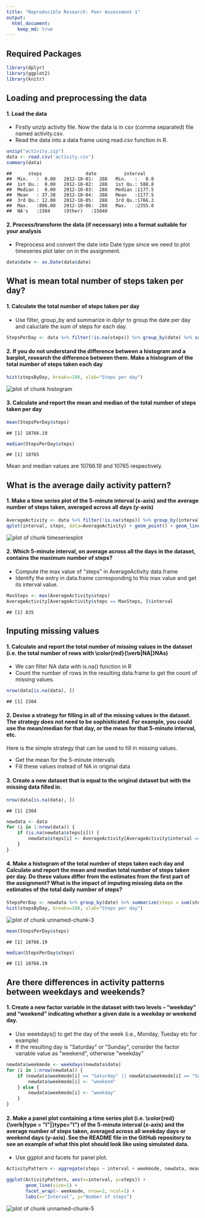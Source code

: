 ```yaml
---
title: "Reproducible Research: Peer Assessment 1"
output: 
  html_document:
    keep_md: true
---
```

## Required Packages

```r
library(dplyr)
library(ggplot2)
library(knitr)
```

## Loading and preprocessing the data
#### 1. Load the data
* Firstly unzip activity file. Now the data is in csv (comma separated) file named activity.csv.
* Read the data into a data frame using read.csv function in R.

```r
unzip("activity.zip")
data <- read.csv('activity.csv')
summary(data)
```

```
##      steps                date          interval     
##  Min.   :  0.00   2012-10-01:  288   Min.   :   0.0  
##  1st Qu.:  0.00   2012-10-02:  288   1st Qu.: 588.8  
##  Median :  0.00   2012-10-03:  288   Median :1177.5  
##  Mean   : 37.38   2012-10-04:  288   Mean   :1177.5  
##  3rd Qu.: 12.00   2012-10-05:  288   3rd Qu.:1766.2  
##  Max.   :806.00   2012-10-06:  288   Max.   :2355.0  
##  NA's   :2304     (Other)   :15840
```

#### 2. Process/transform the data (if necessary) into a format suitable for your analysis
* Preprocess and convert the date into Date type since we need to plot timeseries plot later on in the assignment.

```r
data$date <- as.Date(data$date)
```

## What is mean total number of steps taken per day?
#### 1. Calculate the total number of steps taken per day
* Use filter, group_by and summarize in dplyr to group the date per day and caluclate the sum of steps for each day.

```r
StepsPerDay <- data %>% filter(!is.na(steps)) %>% group_by(date) %>% summarize(steps = sum(steps))
```

#### 2. If you do not understand the difference between a histogram and a barplot, research the difference between them. Make a histogram of the total number of steps taken each day

```r
hist(stepsByDay, breaks=100, xlab="Steps per day")
```

![plot of chunk histogram](figure/histogram-1.png)

#### 3. Calculate and report the mean and median of the total number of steps taken per day

```r
mean(StepsPerDay$steps)
```

```
## [1] 10766.19
```

```r
median(StepsPerDay$steps)
```

```
## [1] 10765
```
Mean and median values are 10766.19 and 10765 respectively.

## What is the average daily activity pattern?
#### 1. Make a time series plot of the 5-minute interval (x-axis) and the average number of steps taken, averaged across all days (y-axis)

```r
AverageActivity <- data %>% filter(!is.na(steps)) %>% group_by(interval) %>% summarize(steps = mean(steps))
qplot(interval, steps, data=AverageActivity) + geom_point() + geom_line()
```

![plot of chunk timeseriesplot](figure/timeseriesplot-1.png)

#### 2. Which 5-minute interval, on average across all the days in the dataset, contains the maximum number of steps?
* Compute the max value of "steps" in AverageActivity data.frame
* Identify the entry in data.frame corresponding to this max value and get its interval value.

```r
MaxSteps <- max(AverageActivity$steps)
AverageActivity[AverageActivity$steps == MaxSteps, ]$interval
```

```
## [1] 835
```

## Inputing missing values
#### 1. Calculate and report the total number of missing values in the dataset (i.e. the total number of rows with \color{red}{\verb|NA|}NAs)
* We can filter NA data with is.na() function in R
* Count the number of rows in the resulting data.frame to get the count of missing values.

```r
nrow(data[is.na(data), ])
```

```
## [1] 2304
```

#### 2. Devise a strategy for filling in all of the missing values in the dataset. The strategy does not need to be sophisticated. For example, you could use the mean/median for that day, or the mean for that 5-minute interval, etc.
Here is the simple strategy that can be used to fill in missing values.

* Get the mean for the 5-minute intervals
* Fill these values instead of NA in original data

#### 3. Create a new dataset that is equal to the original dataset but with the missing data filled in.

```r
nrow(data[is.na(data), ])
```

```
## [1] 2304
```

```r
newdata <- data
for (i in 1:nrow(data)) {
	if (is.na(newdata$steps[i])) {
		newdata$steps[i] <- AverageActivity[AverageActivity$interval == newdata$interval[i], ]$steps 
	}
}
```

#### 4. Make a histogram of the total number of steps taken each day and Calculate and report the mean and median total number of steps taken per day. Do these values differ from the estimates from the first part of the assignment? What is the impact of imputing missing data on the estimates of the total daily number of steps?

```r
StepsPerDay <- newdata %>% group_by(date) %>% summarize(steps = sum(steps))
hist(stepsByDay, breaks=100, xlab="Steps per day")
```

![plot of chunk unnamed-chunk-3](figure/unnamed-chunk-3-1.png)

```r
mean(StepsPerDay$steps)
```

```
## [1] 10766.19
```

```r
median(StepsPerDay$steps)
```

```
## [1] 10766.19
```

## Are there differences in activity patterns between weekdays and weekends?
#### 1. Create a new factor variable in the dataset with two levels – “weekday” and “weekend” indicating whether a given date is a weekday or weekend day.
* Use weekdays() to get the day of the week (i.e., Monday, Tueday etc for example)
* If the resulting day is "Saturday" or "Sunday", consider the factor variable value as "weekend", otherwise "weekday"

```r
newdata$weekmode <- weekdays(newdata$date)
for (i in 1:nrow(newdata)) {
	if (newdata$weekmode[i] == "Saturday" || newdata$weekmode[i] == "Sunday") {
		newdata$weekmode[i] <- "weekend"
	} else {
		newdata$weekmode[i] <- "weekday"	
	}
}
```

#### 2. Make a panel plot containing a time series plot (i.e. \color{red}{\verb|type = "l"|}type="l") of the 5-minute interval (x-axis) and the average number of steps taken, averaged across all weekday days or weekend days (y-axis). See the README file in the GitHub repository to see an example of what this plot should look like using simulated data.
* Use ggplot and facets for panel plot.

```r
ActivityPattern <- aggregate(steps ~ interval + weekmode, newdata, mean, na.action = na.omit)

ggplot(ActivityPattern, aes(x=interval, y=steps)) + 
       geom_line(size=1) + 
       facet_wrap(~ weekmode, nrow=2, ncol=1) +
       labs(x="Interval", y="Number of steps") 
```

![plot of chunk unnamed-chunk-5](figure/unnamed-chunk-5-1.png)

